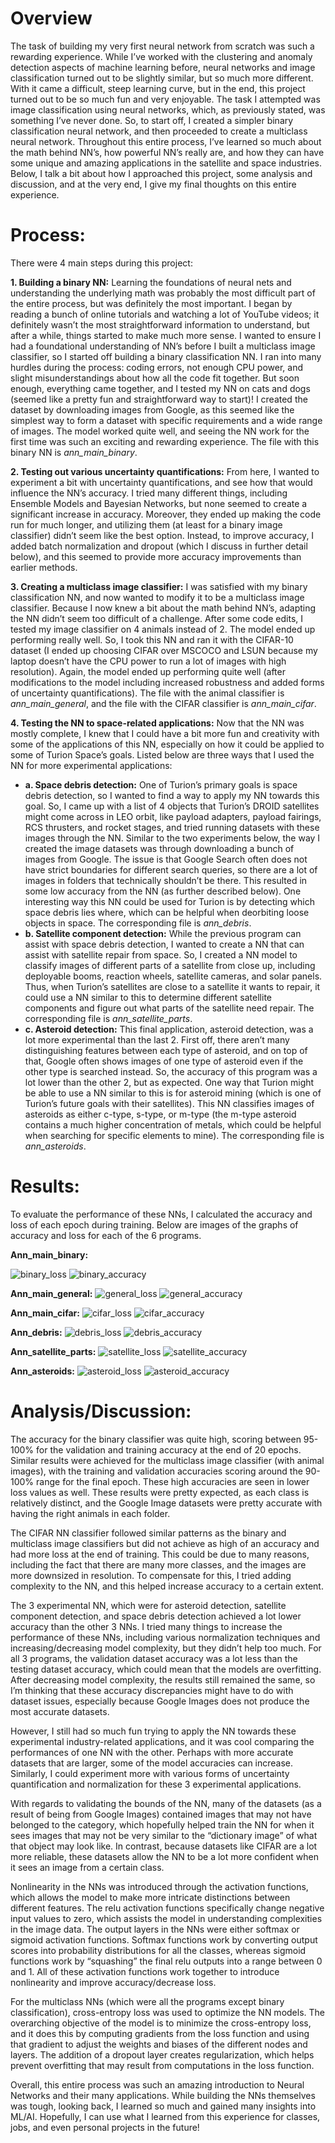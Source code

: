 # Overview
The task of building my very first neural network from scratch was such a rewarding experience. While I’ve worked with the clustering and anomaly detection aspects of machine learning before, neural networks and image classification turned out to be slightly similar, but so much more different. With it came a difficult, steep learning curve, but in the end, this project turned out to be so much fun and very enjoyable. The task I attempted was image classification using neural networks, which, as previously stated, was something I’ve never done. So, to start off, I created a simpler binary classification neural network, and then proceeded to create a multiclass neural network. Throughout this entire process, I’ve learned so much about the math behind NN’s, how powerful NN’s really are, and how they can have some unique and amazing applications in the satellite and space industries. Below, I talk a bit about how I approached this project, some analysis and discussion, and at the very end, I give my final thoughts on this entire experience.  


# Process: 
There were 4 main steps during this project:

**1. Building a binary NN:** Learning the foundations of neural nets and understanding the underlying math was probably the most difficult part of the entire process, but was definitely the most important. I began by reading a bunch of online tutorials and watching a lot of YouTube videos; it definitely wasn’t the most straightforward information to understand, but after a while, things started to make much more sense. I wanted to ensure I had a foundational understanding of NN’s before I built a multiclass image classifier, so I started off building a binary classification NN. I ran into many hurdles during the process: coding errors, not enough CPU power, and slight misunderstandings about how all the code fit together. But soon enough, everything came together, and I tested my NN on cats and dogs (seemed like a pretty fun and straightforward way to start)! I created the dataset by downloading images from Google, as this seemed like the simplest way to form a dataset with specific requirements and a wide range of images. The model worked quite well, and seeing the NN work for the first time was such an exciting and rewarding experience. The file with this binary NN is *ann_main_binary*.

**2. Testing out various uncertainty quantifications:** From here, I wanted to experiment a bit with uncertainty quantifications, and see how that would influence the NN’s accuracy. I tried many different things, including Ensemble Models and Bayesian Networks, but none seemed to create a significant increase in accuracy. Moreover, they ended up making the code run for much longer, and utilizing them (at least for a binary image classifier) didn’t seem like the best option. Instead, to improve accuracy, I added batch normalization and dropout (which I discuss in further detail below), and this seemed to provide more accuracy improvements than earlier methods.  

**3.  Creating a multiclass image classifier:** I was satisfied with my binary classification NN, and now wanted to modify it to be a multiclass image classifier. Because I now knew a bit about the math behind NN’s, adapting the NN didn’t seem too difficult of a challenge. After some code edits, I tested my image classifier on 4 animals instead of 2. The model ended up performing really well. So, I took this NN and ran it with the CIFAR-10 dataset (I ended up choosing CIFAR over MSCOCO and LSUN because my laptop doesn’t have the CPU power to run a lot of images with high resolution). Again, the model ended up performing quite well (after modifications to the model including increased robustness and added forms of uncertainty quantifications). The file with the animal classifier is *ann_main_general*, and the file with the CIFAR classifier is *ann_main_cifar*.  

**4.  Testing the NN to space-related applications:** Now that the NN was mostly complete, I knew that I could have a bit more fun and creativity with some of the applications of this NN, especially on how it could be applied to some of Turion Space’s goals. Listed below are three ways that I used the NN for more experimental applications:
  - **a.  Space debris detection:** One of Turion’s primary goals is space debris detection, so I wanted to find a way to apply my NN towards this goal. So, I came up with a list of 4 objects that Turion’s DROID satellites might come across in LEO orbit, like payload adapters, payload fairings, RCS thrusters, and rocket stages, and tried running datasets with these images through the NN. Similar to the two experiments below, the way I created the image datasets was through downloading a bunch of images from Google. The issue is that Google Search often does not have strict boundaries for different search queries, so there are a lot of images in folders that technically shouldn’t be there. This resulted in some low accuracy from the NN (as further described below). One interesting way this NN could be used for Turion is by detecting which space debris lies where, which can be helpful when deorbiting loose objects in space. The corresponding file is *ann_debris*.
  - **b.  Satellite component detection:** While the previous program can assist with space debris detection, I wanted to create a NN that can assist with satellite repair from space. So, I created a NN model to classify images of different parts of a satellite from close up, including deployable booms, reaction wheels, satellite cameras, and solar panels. Thus, when Turion’s satellites are close to a satellite it wants to repair, it could use a NN similar to this to determine different satellite components and figure out what parts of the satellite need repair. The corresponding file is *ann_satellite_parts*. 
  - **c.  Asteroid detection:** This final application, asteroid detection, was a lot more experimental than the last 2. First off, there aren’t many distinguishing features between each type of asteroid, and on top of that, Google often shows images of one type of asteroid even if the other type is searched instead.  So, the accuracy of this program was a lot lower than the other 2, but as expected. One way that Turion might be able to use a NN similar to this is for asteroid mining (which is one of Turion’s future goals with their satellites). This NN classifies images of asteroids as either c-type, s-type, or m-type (the m-type asteroid contains a much higher concentration of metals, which could be helpful when searching for specific elements to mine). The corresponding file is *ann_asteroids*.

# Results:
To evaluate the performance of these NNs, I calculated the accuracy and loss of each epoch during training. Below are images of the graphs of accuracy and loss for each of the 6 programs.

**Ann_main_binary:**

![binary_loss](https://github.com/22kollasiddarth/ann/assets/34851034/1c2c57b5-10df-46e6-83a2-6a7393020ab6)
![binary_accuracy](https://github.com/22kollasiddarth/ann/assets/34851034/01caaea9-a140-49b5-b596-9d5b53546dea)

**Ann_main_general:**
![general_loss](https://github.com/22kollasiddarth/ann/assets/34851034/6f665198-a42b-4f1f-b41a-cfbcfabaad1a)
![general_accuracy](https://github.com/22kollasiddarth/ann/assets/34851034/a8f4a0cc-37fd-454a-8849-e5120f1305d5)

**Ann_main_cifar:**
![cifar_loss](https://github.com/22kollasiddarth/ann/assets/34851034/5b92e135-b2a2-4dee-b4a9-b66c89fadd9d)
![cifar_accuracy](https://github.com/22kollasiddarth/ann/assets/34851034/c4274c7b-8c86-44cc-bb97-e3f67dabcb9f)

**Ann_debris:**
![debris_loss](https://github.com/22kollasiddarth/ann/assets/34851034/7ac87017-d801-43e9-a475-b85c01a441c8)
![debris_accuracy](https://github.com/22kollasiddarth/ann/assets/34851034/5790dacf-b26a-4fd8-b593-8a59a24fa9fb)

**Ann_satellite_parts:**
![satellite_loss](https://github.com/22kollasiddarth/ann/assets/34851034/343d55f4-6b2e-42a9-ae8d-35bdb0c0e89b)
![satellite_accuracy](https://github.com/22kollasiddarth/ann/assets/34851034/d5971936-ee66-4711-995a-bf3db81bd13a)

**Ann_asteroids:**
![asteroid_loss](https://github.com/22kollasiddarth/ann/assets/34851034/b956a982-aff0-4abf-97a1-81b2c4f3c3cf)
![asteroid_accuracy](https://github.com/22kollasiddarth/ann/assets/34851034/91c000c0-f908-4fa2-8e75-1c063d2c05b7)

# Analysis/Discussion:
The accuracy for the binary classifier was quite high, scoring between 95-100% for the validation and training accuracy at the end of 20 epochs. Similar results were achieved for the multiclass image classifier (with animal images), with the training and validation accuracies scoring around the 90-100% range for the final epoch. These high accuracies are seen in lower loss values as well. These results were pretty expected, as each class is relatively distinct, and the Google Image datasets were pretty accurate with having the right animals in each folder. 

The CIFAR NN classifier followed similar patterns as the binary and multiclass image classifiers but did not achieve as high of an accuracy and had more loss at the end of training. This could be due to many reasons, including the fact that there are many more classes, and the images are more downsized in resolution. To compensate for this, I tried adding complexity to the NN, and this helped increase accuracy to a certain extent. 

The 3 experimental NN, which were for asteroid detection, satellite component detection, and space debris detection achieved a lot lower accuracy than the other 3 NNs. I tried many things to increase the performance of these NNs, including various normalization techniques and increasing/decreasing model complexity, but they didn’t help too much. For all 3 programs, the validation dataset accuracy was a lot less than the testing dataset accuracy, which could mean that the models are overfitting. After decreasing model complexity, the results still remained the same, so I’m thinking that these accuracy discrepancies might have to do with dataset issues, especially because Google Images does not produce the most accurate datasets.  

However, I still had so much fun trying to apply the NN towards these experimental industry-related applications, and it was cool comparing the performances of one NN with the other. Perhaps with more accurate datasets that are larger, some of the model accuracies can increase. Similarly, I could experiment more with various forms of uncertainty quantification and normalization for these 3 experimental applications. 

With regards to validating the bounds of the NN, many of the datasets (as a result of being from Google Images) contained images that may not have belonged to the category, which hopefully helped train the NN for when it sees images that may not be very similar to the “dictionary image” of what that object may look like. In contrast, because datasets like CIFAR are a lot more reliable, these datasets allow the NN to be a lot more confident when it sees an image from a certain class. 

Nonlinearity in the NNs was introduced through the activation functions, which allows the model to make more intricate distinctions between different features. The relu activation functions specifically change negative input values to zero, which assists the model in understanding complexities in the image data. The output layers in the NNs were either softmax or sigmoid activation functions. Softmax functions work by converting output scores into probability distributions for all the classes, whereas sigmoid functions work by “squashing” the final relu outputs into a range between 0 and 1. All of these activation functions work together to introduce nonlinearity and improve accuracy/decrease loss. 

For the multiclass NNs (which were all the programs except binary classification), cross-entropy loss was used to optimize the NN models. The overarching objective of the model is to minimize the cross-entropy loss, and it does this by computing gradients from the loss function and using that gradient to adjust the weights and biases of the different nodes and layers. The addition of a dropout layer creates regularization, which helps prevent overfitting that may result from computations in the loss function. 

Overall, this entire process was such an amazing introduction to Neural Networks and their many applications. While building the NNs themselves was tough, looking back, I learned so much and gained many insights into ML/AI. Hopefully, I can use what I learned from this experience for classes, jobs, and even personal projects in the future!



